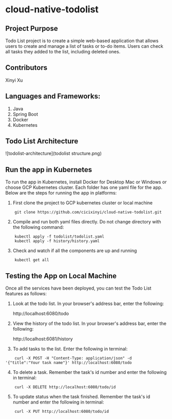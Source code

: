 # cloud-native-todolist

## Project Purpose
 Todo List project is to create a simple web-based application that allows users to create and manage a list of tasks or to-do items. Users can check all tasks they added to the list, including deleted ones.

## Contributors
 Xinyi Xu
 
## Languages and Frameworks:
 1. Java
 2. Spring Boot
 3. Docker
 4. Kubernetes

## Todo List Architecture

![todolist-architecture](todolist structure.png)

## Run the app in Kubernetes
To run the app in Kubernetes, install Docker for Desktop Mac or Windows or choose GCP Kubernetes cluster. Each folder has one yaml file for the app. Below are the steps for running the app in platforms:
 1. First clone the project to GCP kubernetes cluster or local machine
```
    git clone https://github.com/cicixinyi/cloud-native-todolist.git
```
 2. Compile and run both yaml files directly. Do not change directory with the following command:
```
    kubectl apply -f todolist/todolist.yaml 
    kubectl apply -f history/history.yaml 
```
 3. Check and watch if all the components are up and running
```
    kubectl get all
```
## Testing the App on Local Machine
Once all the services have been deployed, you can test the Todo List features as follows:
1. Look at the todo list. In your browser's address bar, enter the following:

   http://localhost:6080/todo
  
2. View the history of the todo list. In your browser's address bar, enter the following:

   http://localhost:6081/history
  
3. To add tasks to the list. Enter the following in terminal:
```
    curl -X POST -H "Content-Type: application/json" -d '{"title":"Your task name"}' http://localhost:6080/todo
```

4. To delete a task. Remember the task's id number and enter the following in terminal:
```
    curl -X DELETE http://localhost:6080/todo/id
```

5. To update status when the task finished. Remember the task's id number and enter the following in terminal:
```
    curl -X PUT http://localhost:6080/todo/id
```
